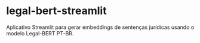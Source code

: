 # legal-bert-streamlit
Aplicativo Streamlit para gerar embeddings de sentenças jurídicas usando o modelo Legal-BERT PT-BR.
